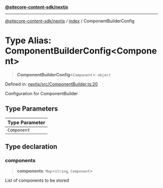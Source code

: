 [**@sitecore-content-sdk/nextjs**](../../README.md)

***

[@sitecore-content-sdk/nextjs](../../README.md) / [index](../README.md) / ComponentBuilderConfig

# Type Alias: ComponentBuilderConfig\<Component\>

> **ComponentBuilderConfig**\<`Component`\>: `object`

Defined in: [nextjs/src/ComponentBuilder.ts:20](https://github.com/Sitecore/xmc-jss-dev/blob/8e2aea64ecdce7bb4d961b7ce3c4a30f3682bd2c/packages/nextjs/src/ComponentBuilder.ts#L20)

Configuration for ComponentBuilder

## Type Parameters

| Type Parameter |
| ------ |
| `Component` |

## Type declaration

### components

> **components**: `Map`\<`string`, `Component`\>

List of components to be stored
